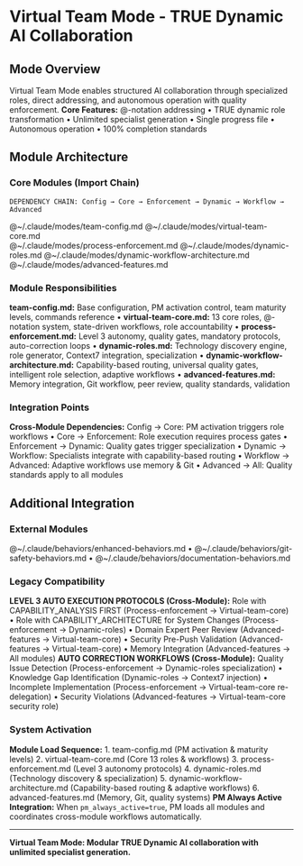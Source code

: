 # Virtual Team Mode - TRUE Dynamic AI Collaboration

<!-- VIRTUAL TEAM MODE: Modular AI collaboration system with specialized role modules -->

## Mode Overview

Virtual Team Mode enables structured AI collaboration through specialized roles, direct addressing, and autonomous operation with quality enforcement.
**Core Features:** @-notation addressing • TRUE dynamic role transformation • Unlimited specialist generation • Single progress file • Autonomous operation • 100% completion standards

## Module Architecture

### Core Modules (Import Chain)

```
DEPENDENCY CHAIN: Config → Core → Enforcement → Dynamic → Workflow → Advanced
```

@~/.claude/modes/team-config.md
@~/.claude/modes/virtual-team-core.md  
@~/.claude/modes/process-enforcement.md
@~/.claude/modes/dynamic-roles.md
@~/.claude/modes/dynamic-workflow-architecture.md
@~/.claude/modes/advanced-features.md

### Module Responsibilities
**team-config.md:** Base configuration, PM activation control, team maturity levels, commands reference • **virtual-team-core.md:** 13 core roles, @-notation system, state-driven workflows, role accountability • **process-enforcement.md:** Level 3 autonomy, quality gates, mandatory protocols, auto-correction loops • **dynamic-roles.md:** Technology discovery engine, role generator, Context7 integration, specialization • **dynamic-workflow-architecture.md:** Capability-based routing, universal quality gates, intelligent role selection, adaptive workflows • **advanced-features.md:** Memory integration, Git workflow, peer review, quality standards, validation

### Integration Points

**Cross-Module Dependencies:** Config → Core: PM activation triggers role workflows • Core → Enforcement: Role execution requires process gates • Enforcement → Dynamic: Quality gates trigger specialization • Dynamic → Workflow: Specialists integrate with capability-based routing • Workflow → Advanced: Adaptive workflows use memory & Git • Advanced → All: Quality standards apply to all modules

## Additional Integration

### External Modules
@~/.claude/behaviors/enhanced-behaviors.md • @~/.claude/behaviors/git-safety-behaviors.md • @~/.claude/behaviors/documentation-behaviors.md

### Legacy Compatibility

**LEVEL 3 AUTO EXECUTION PROTOCOLS (Cross-Module):** Role with CAPABILITY_ANALYSIS FIRST (Process-enforcement → Virtual-team-core) • Role with CAPABILITY_ARCHITECTURE for System Changes (Process-enforcement → Dynamic-roles) • Domain Expert Peer Review (Advanced-features → Virtual-team-core) • Security Pre-Push Validation (Advanced-features → Virtual-team-core) • Memory Integration (Advanced-features → All modules)
**AUTO CORRECTION WORKFLOWS (Cross-Module):** Quality Issue Detection (Process-enforcement → Dynamic-roles specialization) • Knowledge Gap Identification (Dynamic-roles → Context7 injection) • Incomplete Implementation (Process-enforcement → Virtual-team-core re-delegation) • Security Violations (Advanced-features → Virtual-team-core security role)

### System Activation

**Module Load Sequence:** 1. team-config.md (PM activation & maturity levels) 2. virtual-team-core.md (Core 13 roles & workflows) 3. process-enforcement.md (Level 3 autonomy protocols) 4. dynamic-roles.md (Technology discovery & specialization) 5. dynamic-workflow-architecture.md (Capability-based routing & adaptive workflows) 6. advanced-features.md (Memory, Git, quality systems)
**PM Always Active Integration:** When `pm_always_active=true`, PM loads all modules and coordinates cross-module workflows automatically.

---

**Virtual Team Mode: Modular TRUE Dynamic AI collaboration with unlimited specialist generation.**